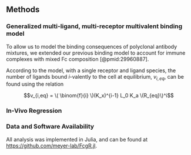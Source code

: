 ## Methods

### Generalized multi-ligand, multi-receptor multivalent binding model

To allow us to model the binding consequences of polyclonal antibody mixtures, we extended our previous binding model to account for immune complexes with mixed Fc composition [@pmid:29960887].




According to the model, with a single receptor and ligand species, the number of ligands bound $i$-valently to the cell at equilibrium, $v_{i,eq}$, can be found using the relation

$$v_{i,eq} = \( \binom{f}{i} \)(K_x)^{i-1} L_0 K_a \(R_{eq}\)^i$$




### In-Vivo Regression





### Data and Software Availability

All analysis was implemented in Julia, and can be found at <https://github.com/meyer-lab/FcgR.jl>.
